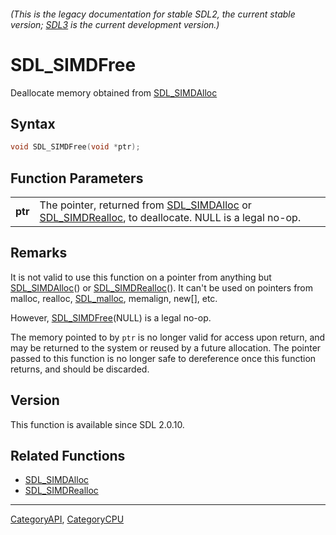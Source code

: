 ###### (This is the legacy documentation for stable SDL2, the current stable version; [SDL3](https://wiki.libsdl.org/SDL3/) is the current development version.)
# SDL_SIMDFree

Deallocate memory obtained from [SDL_SIMDAlloc](SDL_SIMDAlloc) 

## Syntax

```c
void SDL_SIMDFree(void *ptr);

```

## Function Parameters

|             |                                                                                                                                        |
| ----------- | -------------------------------------------------------------------------------------------------------------------------------------- |
| **ptr**     | The pointer, returned from [SDL_SIMDAlloc](SDL_SIMDAlloc) or [SDL_SIMDRealloc](SDL_SIMDRealloc), to deallocate. NULL is a legal no-op. |

## Remarks

It is not valid to use this function on a pointer from anything but
[SDL_SIMDAlloc](SDL_SIMDAlloc)() or [SDL_SIMDRealloc](SDL_SIMDRealloc)().
It can't be used on pointers from malloc, realloc,
[SDL_malloc](SDL_malloc), memalign, new[], etc.

However, [SDL_SIMDFree](SDL_SIMDFree)(NULL) is a legal no-op.

The memory pointed to by `ptr` is no longer valid for access upon return,
and may be returned to the system or reused by a future allocation. The
pointer passed to this function is no longer safe to dereference once this
function returns, and should be discarded.

## Version

This function is available since SDL 2.0.10.

## Related Functions

* [SDL_SIMDAlloc](SDL_SIMDAlloc)
* [SDL_SIMDRealloc](SDL_SIMDRealloc)

----
[CategoryAPI](CategoryAPI), [CategoryCPU](CategoryCPU)

